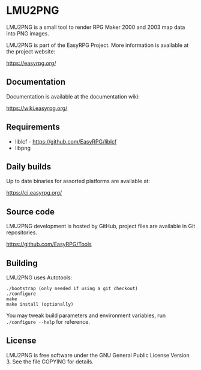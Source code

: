LMU2PNG
=======

LMU2PNG is a small tool to render RPG Maker 2000 and 2003 map data into PNG
images.

LMU2PNG is part of the EasyRPG Project.
More information is available at the project website:

https://easyrpg.org/


Documentation
-------------

Documentation is available at the documentation wiki:

https://wiki.easyrpg.org/


Requirements
------------

 * liblcf - https://github.com/EasyRPG/liblcf
 * libpng


Daily builds
------------

Up to date binaries for assorted platforms are available at:

https://ci.easyrpg.org/


Source code
-----------

LMU2PNG development is hosted by GitHub, project files are available in Git
repositories.

https://github.com/EasyRPG/Tools


Building
--------

LMU2PNG uses Autotools:

    ./bootstrap (only needed if using a git checkout)
    ./configure
    make
    make install (optionally)

You may tweak build parameters and environment variables, run
`./configure --help` for reference.


License
-------

LMU2PNG is free software under the GNU General Public License Version 3. See
the file COPYING for details.
